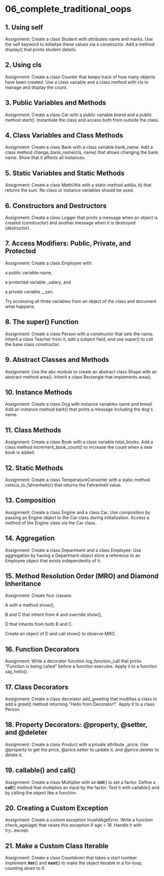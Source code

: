 # 06_complete_traditional_oops
## 1. Using self
Assignment:
Create a class Student with attributes name and marks. Use the self keyword to initialize these values via a constructor. Add a method display() that prints student details.

## 2. Using cls
Assignment:
Create a class Counter that keeps track of how many objects have been created. Use a class variable and a class method with cls to manage and display the count.

## 3. Public Variables and Methods
Assignment:
Create a class Car with a public variable brand and a public method start(). Instantiate the class and access both from outside the class.

## 4. Class Variables and Class Methods
Assignment:
Create a class Bank with a class variable bank_name. Add a class method change_bank_name(cls, name) that allows changing the bank name. Show that it affects all instances.

## 5. Static Variables and Static Methods
Assignment:
Create a class MathUtils with a static method add(a, b) that returns the sum. No class or instance variables should be used.

## 6. Constructors and Destructors
Assignment:
Create a class Logger that prints a message when an object is created (constructor) and another message when it is destroyed (destructor).

## 7. Access Modifiers: Public, Private, and Protected
Assignment:
Create a class Employee with:

a public variable name,

a protected variable _salary, and

a private variable __ssn.

Try accessing all three variables from an object of the class and document what happens.

## 8. The super() Function
Assignment:
Create a class Person with a constructor that sets the name. Inherit a class Teacher from it, add a subject field, and use super() to call the base class constructor.

## 9. Abstract Classes and Methods
Assignment:
Use the abc module to create an abstract class Shape with an abstract method area(). Inherit a class Rectangle that implements area().

## 10. Instance Methods
Assignment:
Create a class Dog with instance variables name and breed. Add an instance method bark() that prints a message including the dog's name.

## 11. Class Methods
Assignment:
Create a class Book with a class variable total_books. Add a class method increment_book_count() to increase the count when a new book is added.

## 12. Static Methods
Assignment:
Create a class TemperatureConverter with a static method celsius_to_fahrenheit(c) that returns the Fahrenheit value.

## 13. Composition
Assignment:
Create a class Engine and a class Car. Use composition by passing an Engine object to the Car class during initialization. Access a method of the Engine class via the Car class.

## 14. Aggregation
Assignment:
Create a class Department and a class Employee. Use aggregation by having a Department object store a reference to an Employee object that exists independently of it.

## 15. Method Resolution Order (MRO) and Diamond Inheritance
Assignment:
Create four classes:

A with a method show(),

B and C that inherit from A and override show(),

D that inherits from both B and C.

Create an object of D and call show() to observe MRO.

## 16. Function Decorators
Assignment:
Write a decorator function log_function_call that prints "Function is being called" before a function executes. Apply it to a function say_hello().

## 17. Class Decorators
Assignment:
Create a class decorator add_greeting that modifies a class to add a greet() method returning "Hello from Decorator!". Apply it to a class Person.

## 18. Property Decorators: @property, @setter, and @deleter
Assignment:
Create a class Product with a private attribute _price. Use @property to get the price, @price.setter to update it, and @price.deleter to delete it.

## 19. callable() and __call__()
Assignment:
Create a class Multiplier with an __init__() to set a factor. Define a __call__() method that multiplies an input by the factor. Test it with callable() and by calling the object like a function.

## 20. Creating a Custom Exception
Assignment:
Create a custom exception InvalidAgeError. Write a function check_age(age) that raises this exception if age < 18. Handle it with try...except.

## 21. Make a Custom Class Iterable
Assignment:
Create a class Countdown that takes a start number. Implement __iter__() and __next__() to make the object iterable in a for-loop, counting down to 0.
